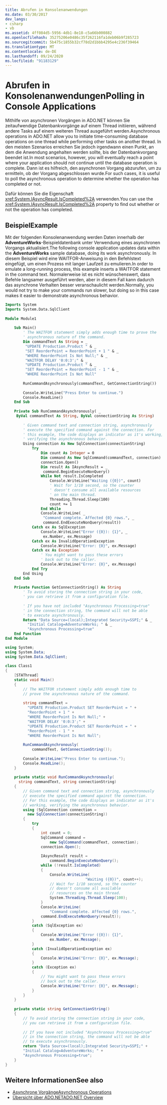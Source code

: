 ```yaml
---
title: Abrufen in Konsolenanwendungen
ms.date: 03/30/2017
dev_langs:
- csharp
- vb
ms.assetid: 4ff084d5-5956-4db1-8e18-c5a66b000882
ms.openlocfilehash: 35275206e0486c35f262116fa1deb06b9f285723
ms.sourcegitcommit: 5b475c1855b32cf78d2d1bbb4295e4c236f39464
ms.translationtype: MT
ms.contentlocale: de-DE
ms.lasthandoff: 09/24/2020
ms.locfileid: "91183129"
---
```

# <a name="polling-in-console-applications"></a><span data-ttu-id="3254c-102">Abrufen in Konsolenanwendungen</span><span class="sxs-lookup"><span data-stu-id="3254c-102">Polling in Console Applications</span></span>

<span data-ttu-id="3254c-103">Mithilfe von asynchronen Vorgängen in ADO.NET können Sie zeitaufwendige Datenbankvorgänge auf einem Thread initiieren, während andere Tasks auf einem weiteren Thread ausgeführt werden.</span><span class="sxs-lookup"><span data-stu-id="3254c-103">Asynchronous operations in ADO.NET allow you to initiate time-consuming database operations on one thread while performing other tasks on another thread.</span></span> <span data-ttu-id="3254c-104">In den meisten Szenarios erreichen Sie jedoch irgendwann einen Punkt, an dem die Anwendung angehalten werden sollte, bis der Datenbankvorgang beendet ist.</span><span class="sxs-lookup"><span data-stu-id="3254c-104">In most scenarios, however, you will eventually reach a point where your application should not continue until the database operation is complete.</span></span> <span data-ttu-id="3254c-105">Dann ist es hilfreich, den asynchronen Vorgang abzurufen, um zu ermitteln, ob der Vorgang abgeschlossen wurde.</span><span class="sxs-lookup"><span data-stu-id="3254c-105">For such cases, it is useful to poll the asynchronous operation to determine whether the operation has completed or not.</span></span>  
  
 <span data-ttu-id="3254c-106">Dafür können Sie die Eigenschaft <xref:System.IAsyncResult.IsCompleted%2A> verwenden.</span><span class="sxs-lookup"><span data-stu-id="3254c-106">You can use the <xref:System.IAsyncResult.IsCompleted%2A> property to find out whether or not the operation has completed.</span></span>  
  
## <a name="example"></a><span data-ttu-id="3254c-107">Beispiel</span><span class="sxs-lookup"><span data-stu-id="3254c-107">Example</span></span>  

 <span data-ttu-id="3254c-108">Mit der folgenden Konsolenanwendung werden Daten innerhalb der **AdventureWorks**-Beispieldatenbank unter Verwendung eines asynchronen Vorgangs aktualisiert.</span><span class="sxs-lookup"><span data-stu-id="3254c-108">The following console application updates data within the **AdventureWorks** sample database, doing its work asynchronously.</span></span> <span data-ttu-id="3254c-109">In diesem Beispiel wird eine WAITFOR-Anweisung in den Befehlstext eingefügt, um einen Prozess mit langer Laufzeit zu emulieren.</span><span class="sxs-lookup"><span data-stu-id="3254c-109">In order to emulate a long-running process, this example inserts a WAITFOR statement in the command text.</span></span> <span data-ttu-id="3254c-110">Normalerweise ist es nicht wünschenswert, dass Befehle langsamer ausgeführt werden, aber in diesem Fall kann dadurch das asynchrone Verhalten besser veranschaulicht werden.</span><span class="sxs-lookup"><span data-stu-id="3254c-110">Normally, you would not try to make your commands run slower, but doing so in this case makes it easier to demonstrate asynchronous behavior.</span></span>  
  
```vb  
Imports System  
Imports System.Data.SqlClient  
  
Module Module1  
  
    Sub Main()  
        ' The WAITFOR statement simply adds enough time to prove the
        ' asynchronous nature of the command.  
        Dim commandText As String = _  
         "UPDATE Production.Product " & _  
         "SET ReorderPoint = ReorderPoint + 1 " & _  
         "WHERE ReorderPoint Is Not Null;" & _  
         "WAITFOR DELAY '0:0:3';" & _  
         "UPDATE Production.Product " & _  
         "SET ReorderPoint = ReorderPoint - 1 " & _  
         "WHERE ReorderPoint Is Not Null"  
  
        RunCommandAsynchronously(commandText, GetConnectionString())  
  
        Console.WriteLine("Press Enter to continue.")  
        Console.ReadLine()  
    End Sub  
  
    Private Sub RunCommandAsynchronously( _  
     ByVal commandText As String, ByVal connectionString As String)  
  
        ' Given command text and connection string, asynchronously
        ' execute the specified command against the connection. For
        ' this example, the code displays an indicator as it's working,
        ' verifying the asynchronous behavior.
        Using connection As New SqlConnection(connectionString)  
            Try  
                Dim count As Integer = 0  
                Dim command As New SqlCommand(commandText, connection)  
                connection.Open()  
                Dim result As IAsyncResult = _  
                 command.BeginExecuteNonQuery()  
                While Not result.IsCompleted  
                    Console.WriteLine("Waiting ({0})", count)  
                    ' Wait for 1/10 second, so the counter  
                    ' doesn't consume all available resources
                    ' on the main thread.  
                    Threading.Thread.Sleep(100)  
                    count += 1  
                End While  
                Console.WriteLine( _  
                 "Command complete. Affected {0} rows.", _  
                 command.EndExecuteNonQuery(result))  
            Catch ex As SqlException  
                Console.WriteLine("Error ({0}): {1}", _  
                 ex.Number, ex.Message)  
            Catch ex As InvalidOperationException  
                Console.WriteLine("Error: {0}", ex.Message)  
            Catch ex As Exception  
                ' You might want to pass these errors  
                ' back out to the caller.  
                Console.WriteLine("Error: {0}", ex.Message)  
            End Try  
        End Using  
    End Sub  
  
    Private Function GetConnectionString() As String  
        ' To avoid storing the connection string in your code,
        ' you can retrieve it from a configuration file.
  
        ' If you have not included "Asynchronous Processing=true"
        ' in the connection string, the command will not be able  
        ' to execute asynchronously.  
        Return "Data Source=(local);Integrated Security=SSPI;" & _  
          "Initial Catalog=AdventureWorks; " & _  
          "Asynchronous Processing=true"  
    End Function  
End Module
```  
  
```csharp  
using System;  
using System.Data;  
using System.Data.SqlClient;  
  
class Class1  
{  
    [STAThread]  
    static void Main()  
    {  
        // The WAITFOR statement simply adds enough time to
        // prove the asynchronous nature of the command.  
  
        string commandText =  
          "UPDATE Production.Product SET ReorderPoint = " +  
          "ReorderPoint + 1 " +  
          "WHERE ReorderPoint Is Not Null;" +  
          "WAITFOR DELAY '0:0:3';" +  
          "UPDATE Production.Product SET ReorderPoint = " +  
          "ReorderPoint - 1 " +  
          "WHERE ReorderPoint Is Not Null";  
  
        RunCommandAsynchronously(  
            commandText, GetConnectionString());  
  
        Console.WriteLine("Press Enter to continue.");  
        Console.ReadLine();  
    }  
  
    private static void RunCommandAsynchronously(  
      string commandText, string connectionString)  
    {  
        // Given command text and connection string, asynchronously  
        // execute the specified command against the connection.
        // For this example, the code displays an indicator as it's
        // working, verifying the asynchronous behavior.
        using (SqlConnection connection =  
          new SqlConnection(connectionString))  
        {  
            try  
            {  
                int count = 0;  
                SqlCommand command =
                    new SqlCommand(commandText, connection);  
                connection.Open();  
  
                IAsyncResult result =
                    command.BeginExecuteNonQuery();  
                while (!result.IsCompleted)  
                {  
                    Console.WriteLine(  
                                    "Waiting ({0})", count++);  
                    // Wait for 1/10 second, so the counter  
                    // doesn't consume all available
                    // resources on the main thread.  
                    System.Threading.Thread.Sleep(100);  
                }  
                Console.WriteLine(  
                    "Command complete. Affected {0} rows.",  
                command.EndExecuteNonQuery(result));  
            }  
            catch (SqlException ex)  
            {  
                Console.WriteLine("Error ({0}): {1}",
                    ex.Number, ex.Message);  
            }  
            catch (InvalidOperationException ex)  
            {  
                Console.WriteLine("Error: {0}", ex.Message);  
            }  
            catch (Exception ex)  
            {  
                // You might want to pass these errors  
                // back out to the caller.  
                Console.WriteLine("Error: {0}", ex.Message);  
            }  
        }  
    }  
  
    private static string GetConnectionString()  
    {  
        // To avoid storing the connection string in your code,
        // you can retrieve it from a configuration file.
  
        // If you have not included "Asynchronous Processing=true"  
        // in the connection string, the command will not be able  
        // to execute asynchronously.  
        return "Data Source=(local);Integrated Security=SSPI;" +  
        "Initial Catalog=AdventureWorks; " +
        "Asynchronous Processing=true";  
    }  
}  
```  
  
## <a name="see-also"></a><span data-ttu-id="3254c-111">Weitere Informationen</span><span class="sxs-lookup"><span data-stu-id="3254c-111">See also</span></span>

- [<span data-ttu-id="3254c-112">Asynchrone Vorgänge</span><span class="sxs-lookup"><span data-stu-id="3254c-112">Asynchronous Operations</span></span>](asynchronous-operations.md)
- [<span data-ttu-id="3254c-113">Übersicht über ADO.NET</span><span class="sxs-lookup"><span data-stu-id="3254c-113">ADO.NET Overview</span></span>](../ado-net-overview.md)
